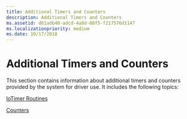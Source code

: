 ```yaml
---
title: Additional Timers and Counters
description: Additional Timers and Counters
ms.assetid: d61adb40-adcd-4a8d-88f5-f217576d1147
ms.localizationpriority: medium
ms.date: 10/17/2018
---
```


# Additional Timers and Counters





This section contains information about additional timers and counters provided by the system for driver use. It includes the following topics:

[IoTimer Routines](iotimer-routines.md)

[Counters](counters.md)

 

 




